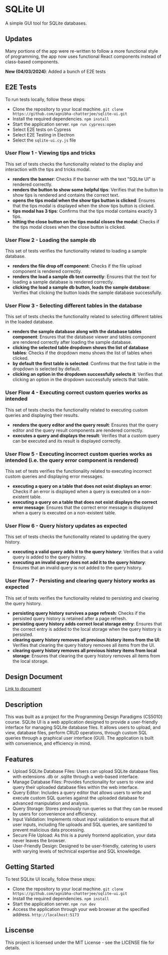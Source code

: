 # SQLite UI

A simple GUI tool for SQLite databases.

## Updates

Many portions of the app were re-written to follow a more functional style of programming, the app now uses functional React components instead of class-based components.

**New (04/03/2024)**: Added a bunch of E2E tests

## E2E Tests

To run tests locally, follow these steps:

- Clone the repository to your local machine.
  `git clone https://github.com/agnibha-chatterjee/sqlite-ui.git`
- Install the required dependencies.
  `npm install`
- Start the application server.
  `npm run cypress:open`
- Select E2E tests on Cypress
- Select E2E Testing in Electron
- Select the `sqlite-ui.cy.js` file

### User Flow 1 - Viewing tips and tricks

This set of tests checks the functionality related to the display and interaction with the tips and tricks modal.

- **renders the banner**: Checks if the banner with the text "SQLite UI" is rendered correctly.
- **renders the button to show some helpful tips**: Verifies that the button to show tips is rendered and contains the correct text.
- **opens the tips modal when the show tips button is clicked**: Ensures that the tips modal is displayed when the show tips button is clicked.
- **tips modal has 3 tips**: Confirms that the tips modal contains exactly 3 tips.
- **hitting the close button on the tips modal closes the modal**: Checks if the tips modal closes when the close button is clicked.

### User Flow 2 - Loading the sample db

This set of tests verifies the functionality related to loading a sample database.

- **renders the file drop off component**: Checks if the file upload component is rendered correctly.
- **renders the load a sample db text correctly**: Ensures that the text for loading a sample database is rendered correctly.
- **clicking the load a sample db button, loads the sample database**: Verifies that clicking the button loads the sample database successfully.

### User Flow 3 - Selecting different tables in the database

This set of tests checks the functionality related to selecting different tables in the loaded database.

- **renders the sample database along with the database tables component**: Ensures that the database viewer and tables component are rendered correctly after loading the sample database.
- **clicking the selected table dropdown shows the list of database tables**: Checks if the dropdown menu shows the list of tables when clicked.
- **by default the first table is selected**: Confirms that the first table in the dropdown is selected by default.
- **clicking an option in the dropdown successfully selects it**: Verifies that clicking an option in the dropdown successfully selects that table.

### User Flow 4 - Executing correct custom queries works as intended

This set of tests checks the functionality related to executing custom queries and displaying their results.

- **renders the query editor and the query result**: Ensures that the query editor and the query result components are rendered correctly.
- **executes a query and displays the result**: Verifies that a custom query can be executed and its result is displayed correctly.

### User Flow 5 - Executing incorrect custom queries works as intended (i.e. the query error component is rendered)

This set of tests verifies the functionality related to executing incorrect custom queries and displaying error messages.

- **executing a query on a table that does not exist displays an error**: Checks if an error is displayed when a query is executed on a non-existent table.
- **executing a query on a table that does not exist displays the correct error message**: Ensures that the correct error message is displayed when a query is executed on a non-existent table.

### User Flow 6 - Query history updates as expected

This set of tests checks the functionality related to updating the query history.

- **executing a valid query adds it to the query history**: Verifies that a valid query is added to the query history.
- **executing an invalid query does not add it to the query history**: Ensures that an invalid query is not added to the query history.

### User Flow 7 - Persisting and clearing query history works as expected

This set of tests verifies the functionality related to persisting and clearing the query history.

- **persisting query history survives a page refresh**: Checks if the persisted query history is retained after a page refresh.
- **persisting query history adds correct local storage entry**: Ensures that the correct entry is added to the local storage when the query history is persisted.
- **clearing query history removes all previous history items from the UI**: Verifies that clearing the query history removes all items from the UI.
- **clearing query history removes all previous history items from local storage**: Ensures that clearing the query history removes all items from the local storage.

## Design Document

[Link to document](https://docs.google.com/document/d/1RKbaiCt2x4ijkt0R4R44YsqSmyY2WY0hJYDRh6K7rKI/edit?usp=sharing)

## Description

This was built as a project for the Programming Design Paradigms (CS5010) course.
SQLite UI is a web application designed to provide a user-friendly interface for managing SQLite database files. It allows users to upload, and view, database files, perform CRUD operations, through custom SQL queries through a graphical user interface (GUI). The application is built with convenience, and efficiency in mind.

## Features

- Upload SQLite Database Files: Users can upload SQLite database files with extensions .db or .sqlite through a web-based interface.
- Manage Database Files: Provides functionality for users to view and query their uploaded database files within the web interface.
- Query Editor: Includes a query editor that allows users to write and execute custom SQL queries against the uploaded database for advanced manipulation and analysis.
- Query Storage: Stores previously run queries so that they can be reused by users for convenience and efficiency.
- Input Validation: Implements robust input validation to ensure that all user inputs, including file uploads and SQL queries, are sanitized to prevent malicious data processing.
- Secure File Upload: As this is a purely frontend application, your data never leaves the browser.
- User-Friendly Design: Designed to be user-friendly, catering to users with varying levels of technical expertise and SQL knowledge.

## Getting Started

To test SQLite UI locally, follow these steps:

- Clone the repository to your local machine.
  `git clone https://github.com/agnibha-chatterjee/sqlite-ui.git`
- Install the required dependencies.
  `npm install`
- Start the application server.
  `npm run dev`
- Access the application through your web browser at the specified address.
  `http://localhost:5173`

## Liscense

This project is licensed under the MIT License - see the LICENSE file for details.
